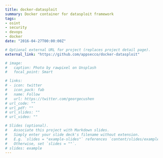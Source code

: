 ```yaml
---
title: docker-datasploit
summary: Docker container for datasploit framework
tags:
- osint
- security
- devops
- docker
date: "2016-04-27T00:00:00Z"

# Optional external URL for project (replaces project detail page).
external_link: "https://github.com/appsecco/docker-datasploit"

# image:
#   caption: Photo by rawpixel on Unsplash
#   focal_point: Smart

# links:
# - icon: twitter
#   icon_pack: fab
#   name: Follow
#   url: https://twitter.com/georgecushen
# url_code: ""
# url_pdf: ""
# url_slides: ""
# url_video: ""

# Slides (optional).
#   Associate this project with Markdown slides.
#   Simply enter your slide deck's filename without extension.
#   E.g. `slides = "example-slides"` references `content/slides/example-slides.md`.
#   Otherwise, set `slides = ""`.
# slides: example
---
```

